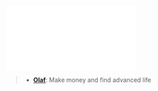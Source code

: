 ![Olaf Gustafson](../../_published/hostile/context.md#Olaf%20Gustafson)

> - [**Olaf**](https://docs.google.com/spreadsheets/d/17TM6jr2J91baWqlrEe8RxPmwCunUliwKtylcwN2SC5E/edit#gid=989086139): Make money and find advanced life
